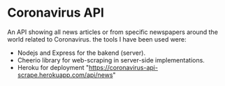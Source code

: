 # Coronavirus API

An API showing all news articles or from specific newspapers around the world related to Coronavirus.
the tools I have been used were:
  - Nodejs and Express for the bakend (server).
  - Cheerio library for web-scraping in server-side implementations.
  - Heroku for deployment "https://coronavirus-api-scrape.herokuapp.com/api/news" 

